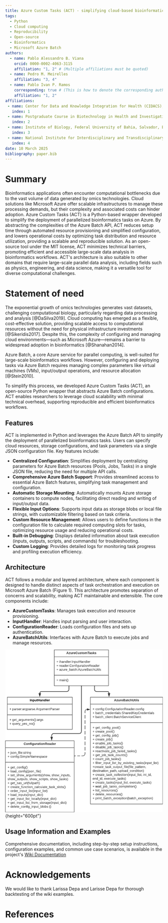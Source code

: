 ```yaml
---
title: Azure Custom Tasks (ACT) - simplifying cloud-based bioinformatics with efficient parallel computing on Microsoft Azure
tags:
  - Python
  - Cloud computing
  - Reproducibility
  - Open-source
  - Bioinformatics
  - Microsoft Azure Batch
authors:
  - name: Pablo Alessandro B. Viana
    orcid: 0000-0002-4063-3115
    affiliation: "1, 2" # (Multiple affiliations must be quoted)
  - name: Pedro M. Meirelles
    affiliation: "3, 4"
  - name: Pablo Ivan P. Ramos
    corresponding: true # (This is how to denote the corresponding author)
    affiliation: "1, 2"
affiliations:
 - name: Center for Data and Knowledge Integration for Health (CIDACS), Gonçalo Moniz Institute, Oswaldo Cruz Foundation (Fiocruz Bahia), Salvador, Bahia, Brazil.
   index: 1
 - name: Postgraduate Course in Biotechnology in Health and Investigative Medicine (PgBSMI), Gonçalo Moniz Institute, Oswaldo Cruz Foundation (Fiocruz Bahia), Salvador, Bahia, Brazil.
   index: 2
 - name: Institute of Biology, Federal University of Bahia, Salvador, Bahia, Brazil.
   index: 3
 - name: National Institute for Interdisciplinary and Transdisciplinary Studies in Ecology and Evolution (IN-TREE), Salvador, Bahia, Brazil.
   index: 4
date: 10 March 2025
bibliography: paper.bib
---
```


# Summary

Bioinformatics applications often encounter computational bottlenecks due to the vast volume of data generated by omics technologies. Cloud solutions like Microsoft Azure offer scalable infrastructures to manage these processing demands, but their complexity and associated costs can hinder adoption. Azure Custom Tasks (ACT) is a Python-based wrapper developed to simplify the deployment of parallelized bioinformatics tasks on Azure. By abstracting the complexities of the Azure Batch API, ACT reduces setup time through automated resource provisioning and simplified configuration, and lowers operational costs by optimizing task distribution and resource utilization, providing a scalable and reproducible solution. As an open-source tool under the MIT license, ACT minimizes technical barriers, promoting efficient and accessible large-scale data analysis in bioinformatics workflows. ACT's architecture is also suitable to other domains that require large-scale parallel data analysis, including fields such as physics, engineering, and data science, making it a versatile tool for diverse computational challenges.

# Statement of need

The exponential growth of omics technologies generates vast datasets, challenging computational biology, particularly regarding data processing and analysis [@DaSilva2019]. Cloud computing has emerged as a flexible, cost-effective solution, providing scalable access to computational resources without the need for physical infrastructure investments [@Sikeridis2017]. Despite this, the complexity of configuring and managing cloud environments—such as Microsoft Azure—remains a barrier to widespread adoption in bioinformatics [@Shanahan2014].

Azure Batch, a core Azure service for parallel computing, is well-suited for large-scale bioinformatics workflows. However, configuring and deploying tasks via Azure Batch requires managing complex parameters like virtual machines (VMs), input/output operations, and resource allocation [@Stein2010].

To simplify this process, we developed Azure Custom Tasks (ACT), an open-source Python wrapper that abstracts Azure Batch configurations. ACT enables researchers to leverage cloud scalability with minimal technical overhead, supporting reproducible and efficient bioinformatics workflows.

## Features

ACT is implemented in Python and leverages the Azure Batch API to simplify the deployment of parallelized bioinformatics tasks. Users can specify cloud resources, storage configurations, and task parameters via a single JSON configuration file. Key features include:

- **Centralized Configuration**: Simplifies deployment by centralizing parameters for Azure Batch resources (Pools, Jobs, Tasks) in a single JSON file, reducing the need for multiple API calls.
- **Comprehensive Azure Batch Support**: Provides streamlined access to essential Azure Batch features, simplifying task management and configuration.
- **Automatic Storage Mounting**: Automatically mounts Azure storage containers to compute nodes, facilitating direct reading and writing of input/output data.
- **Flexible Input Options**: Supports input data as storage blobs or local file strings, with customizable filtering based on task criteria.
- **Custom Resource Management**: Allows users to define functions in the configuration file to calculate required computing slots for tasks, optimizing resource usage and reducing operational costs.
- **Built-in Debugging**: Displays detailed information about task execution (inputs, outputs, scripts, and commands) for troubleshooting.
- **Custom Logging**: Provides detailed logs for monitoring task progress and profiling execution efficiency.

## Architecture

ACT follows a modular and layered architecture, where each component is designed to handle distinct aspects of task orchestration and execution on Microsoft Azure Batch (Figure 1). This architecture promotes separation of concerns and scalability, making ACT maintainable and extensible. The core components include:

- **AzureCustomTasks**: Manages task execution and resource provisioning.
- **InputHandler**: Handles input parsing and user interaction.
- **ConfigurationReader**: Loads configuration files and sets up authentication.
- **AzureBatchUtils**: Interfaces with Azure Batch to execute jobs and manage resources.

![Figure 1. UML class diagram of Azure Custom Tasks (ACT)](ACT_UML.png){height="600pt"}

## Usage Information and Examples

Comprehensive documentation, including step-by-step setup instructions, configuration examples, and common use case scenarios, is available in the project's [Wiki Documentation](https://github.com/MeirellesLab/AzureCustomTasks/wiki)

# Acknowledgements

We would like to thank Larissa Depa and Larisse Depa for thorough backtesting of the wiki examples. 

# References

